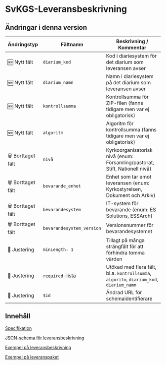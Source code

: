 # SvKGS-Leveransbeskrivning

## Ändringar i denna version

| Ändringstyp       | Fältnamn                      | Beskrivning / Kommentar                                                                 |
|-------------------|-------------------------------|------------------------------------------------------------------------------------------|
| 🆕 Nytt fält       | `diarium_kod`                 | Kod i diariesystem för det diarium som leveransen avser                                 |
| 🆕 Nytt fält       | `diarium_namn`                | Namn i diariesystem på det diarium som leveransen avser                                 |
| 🆕 Nytt fält       | `kontrollsumma`              | Kontrollsumma för ZIP-filen (fanns tidigare men var ej obligatorisk)                    |
| 🆕 Nytt fält       | `algoritm`                   | Algoritm för kontrollsumma (fanns tidigare men var ej obligatorisk)                     |
| 🗑️ Borttaget fält  | `nivå`                        | Kyrkoorganisatorisk nivå (enum: Församling/pastorat, Stift, Nationell nivå)             |
| 🗑️ Borttaget fält  | `bevarande_enhet`            | Enhet som tar emot leveransen (enum: Kyrkostyrelsen, Dokument och Arkiv)                |
| 🗑️ Borttaget fält  | `bevarandesystem`            | IT-system för bevarande (enum: ES Solutions, ESSArch)                                   |
| 🗑️ Borttaget fält  | `bevarandesystem_version`    | Versionsnummer för bevarandesystemet                                                    |
| 🔧 Justering       | `minLength: 1`                | Tillagt på många strängfält för att förhindra tomma värden                              |
| 🔧 Justering       | `required`-lista              | Utökad med flera fält, bl.a. `kontrollsumma`, `algoritm`, `diarium_kod`, `diarium_namn` |
| 🔧 Justering       | `$id`                         | Ändrad URL för schemaidentifierare                                                      |


## Innehåll

[Specifikation](SvKGS-Leveransbeskrivning.md)

[JSON-schema för leveransbeskrivning](leveransbeskrivning_diarium_schema_1_1.json)

[Exempel på leveransbeskrivning](P360_5c3ccbc2-d929-4b4d-be31-d642cabb595d.json)

[Exempel på leveranspaket](P360_5c3ccbc2-d929-4b4d-be31-d642cabb595d.zip)
